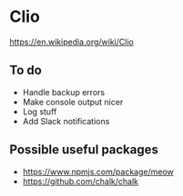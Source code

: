 # Clio
https://en.wikipedia.org/wiki/Clio

## To do
- Handle backup errors
- Make console output nicer
- Log stuff
- Add Slack notifications


## Possible useful packages
- https://www.npmjs.com/package/meow
- https://github.com/chalk/chalk
